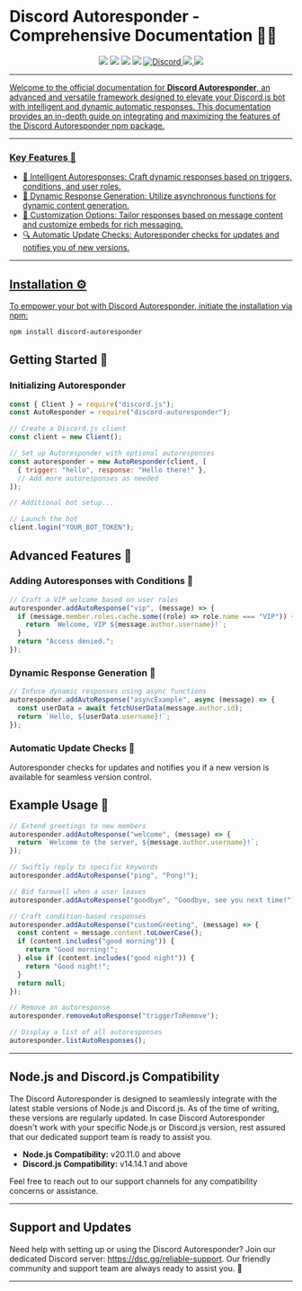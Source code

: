 # Discord Autoresponder - Comprehensive Documentation 🚀🤖

<p align="center"><img src="https://img.shields.io/npm/v/discord-autoresponder?style=for-the-badge"> <img src="https://img.shields.io/github/repo-size/Alpha5959/discord-autoresponder?style=for-the-badge"> <img src="https://img.shields.io/npm/l/discord-autoresponder?style=for-the-badge"> <img src="https://img.shields.io/npm/dt/discord-autoresponder?style=for-the-badge"> <a href="https://discord.com/invite/Rw5gRVqSaK" target="_blank"> <img alt="Discord" src="https://img.shields.io/badge/Support-Click%20here-7289d9?style=for-the-badge&logo=discord"> <img src="https://img.shields.io/npm/v/discord-autoresponder?style=for-the-badge"> <img src="https://socket.dev/api/badge/npm/package/discord-autoresponder">

---

Welcome to the official documentation for **Discord Autoresponder**, an advanced and versatile framework designed to elevate your Discord.js bot with intelligent and dynamic automatic responses. This documentation provides an in-depth guide on integrating and maximizing the features of the Discord Autoresponder npm package.

---

### Key Features 🌟

- 🧠 Intelligent Autoresponses: Craft dynamic responses based on triggers, conditions, and user roles.
- 🔄 Dynamic Response Generation: Utilize asynchronous functions for dynamic content generation.
- 🎨 Customization Options: Tailor responses based on message content and customize embeds for rich messaging.
- 🔍 Automatic Update Checks: Autoresponder checks for updates and notifies you of new versions.

---

## Installation ⚙️

To empower your bot with Discord Autoresponder, initiate the installation via npm:

```bash
npm install discord-autoresponder
```

## Getting Started 🚀

### Initializing Autoresponder

```javascript
const { Client } = require("discord.js");
const AutoResponder = require("discord-autoresponder");

// Create a Discord.js client
const client = new Client();

// Set up Autoresponder with optional autoresponses
const autoresponder = new AutoResponder(client, [
  { trigger: "hello", response: "Hello there!" },
  // Add more autoresponses as needed
]);

// Additional bot setup...

// Launch the bot
client.login("YOUR_BOT_TOKEN");
```

## Advanced Features 🌟

### Adding Autoresponses with Conditions 🧠

```javascript
// Craft a VIP welcome based on user roles
autoresponder.addAutoResponse("vip", (message) => {
  if (message.member.roles.cache.some((role) => role.name === "VIP")) {
    return `Welcome, VIP ${message.author.username}!`;
  }
  return "Access denied.";
});
```

### Dynamic Response Generation 🔄

```javascript
// Infuse dynamic responses using async functions
autoresponder.addAutoResponse("asyncExample", async (message) => {
  const userData = await fetchUserData(message.author.id);
  return `Hello, ${userData.username}!`;
});
```

### Automatic Update Checks 🔄

Autoresponder checks for updates and notifies you if a new version is available for seamless version control.

## Example Usage 🌈

```javascript
// Extend greetings to new members
autoresponder.addAutoResponse("welcome", (message) => {
  return `Welcome to the server, ${message.author.username}!`;
});

// Swiftly reply to specific keywords
autoresponder.addAutoResponse("ping", "Pong!");

// Bid farewell when a user leaves
autoresponder.addAutoResponse("goodbye", "Goodbye, see you next time!");

// Craft condition-based responses
autoresponder.addAutoResponse("customGreeting", (message) => {
  const content = message.content.toLowerCase();
  if (content.includes("good morning")) {
    return "Good morning!";
  } else if (content.includes("good night")) {
    return "Good night!";
  }
  return null;
});

// Remove an autoresponse
autoresponder.removeAutoResponse("triggerToRemove");

// Display a list of all autoresponses
autoresponder.listAutoResponses();
```

---

## Node.js and Discord.js Compatibility

The Discord Autoresponder is designed to seamlessly integrate with the latest stable versions of Node.js and Discord.js. As of the time of writing, these versions are regularly updated. In case Discord Autoresponder doesn't work with your specific Node.js or Discord.js version, rest assured that our dedicated support team is ready to assist you.

- **Node.js Compatibility:** v20.11.0 and above
- **Discord.js Compatibility:** v14.14.1 and above

Feel free to reach out to our support channels for any compatibility concerns or assistance.

---

## Support and Updates

Need help with setting up or using the Discord Autoresponder? Join our dedicated Discord server: https://dsc.gg/reliable-support. Our friendly community and support team are always ready to assist you. 🌟

---
